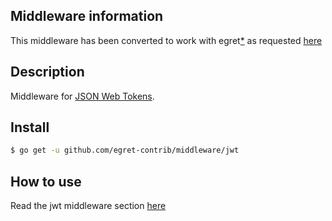 ## Middleware information

This middleware has been converted to work with egret[*](https://github.com/auth0/go-jwt-middleware) as requested [here](https://github.com/kenorld/egret-core/issues/187)


## Description

Middleware for [JSON Web Tokens](https://jwt.io/).


## Install

```sh
$ go get -u github.com/egret-contrib/middleware/jwt
```

## How to use

Read the jwt middleware section [here](https://kataras.gitbooks.io/egret/content/jwt.html)
